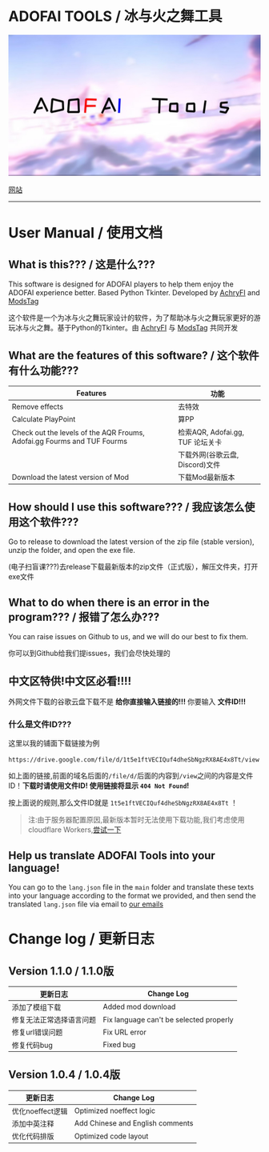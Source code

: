 # ADOFAI TOOLS / 冰与火之舞工具

![ADOFAI Tools](https://github.com/AchryFI/ADOFAI-TOOLS/blob/master/res/draw.php.jpg?raw=true)

[网站](hjtbrz.mcfuns.cn)

---

# User Manual / 使用文档


## What is this??? / 这是什么???

This software is designed for ADOFAI players to help them enjoy the ADOFAI experience better. Based Python Tkinter. Developed by [AchryFI](https://github.com/AchryFI) and [ModsTag](https://github.com/mods-player)

这个软件是一个为冰与火之舞玩家设计的软件，为了帮助冰与火之舞玩家更好的游玩冰与火之舞。基于Python的Tkinter。由 [AchryFI](https://github.com/AchryFI) 与 [ModsTag](https://github.com/mods-player) 共同开发


## What are the features of this software? / 这个软件有什么功能???

|  Features   | 功能  |
|  ----  | ----  |
| Remove effects  | 去特效 |
| Calculate PlayPoint  | 算PP |
| Check out the levels of the AQR Froums, Adofai.gg Fourms and TUF Fourms | 检索AQR, Adofai.gg, TUF 论坛关卡 |
|   | 下载外网(谷歌云盘, Discord)文件 |
| Download the latest version of Mod | 下载Mod最新版本 |


## How should I use this software??? / 我应该怎么使用这个软件???

Go to release to download the latest version of the zip file (stable version), unzip the folder, and open the exe file.

(电子扫盲课???)去release下载最新版本的zip文件（正式版），解压文件夹，打开exe文件


## What to do when there is an error in the program??? / 报错了怎么办???

You can raise issues on Github to us, and we will do our best to fix them.

你可以到Github给我们提issues，我们会尽快处理的


## 中文区特供!中文区必看!!!!

外网文件下载的谷歌云盘下载不是 **给你直接输入链接的!!!** 你要输入 **文件ID!!!**

### 什么是文件ID???

这里以我的铺面下载链接为例

```https://drive.google.com/file/d/1t5e1ftVECIQuf4dheSbNgzRX8AE4x8Tt/view```

如上面的链接,前面的域名后面的`/file/d/`后面的内容到`/view`之间的内容是文件ID！**下载时请使用文件ID! 使用链接将显示 `404 Not Found`!**

按上面说的规则,那么文件ID就是 `1t5e1ftVECIQuf4dheSbNgzRX8AE4x8Tt` ！

> 注:由于服务器配置原因,最新版本暂时无法使用下载功能,我们考虑使用cloudflare Workers,[尝试一下](https://achry.space/)


## Help us translate ADOFAI Tools into your language!

You can go to the `lang.json` file in the `main` folder and translate these texts into your language according to the format we provided, and then send the translated `lang.json` file via email to [our emails](mailto:achry@achry.space)

# Change log / 更新日志

## Version 1.1.0 / 1.1.0版

|更新日志|Change Log|
|----|----|
| 添加了模组下载 | Added mod download | 
| 修复无法正常选择语言问题 | Fix language can't be selected properly |
| 修复url错误问题 | Fix URL error |
| 修复代码bug | Fixed bug |

## Version 1.0.4 / 1.0.4版

|更新日志|Change Log|
|----|----|
| 优化noeffect逻辑 | Optimized noeffect logic | 
| 添加中英注释 | Add Chinese and English comments |
| 优化代码排版 | Optimized code layout |


        
